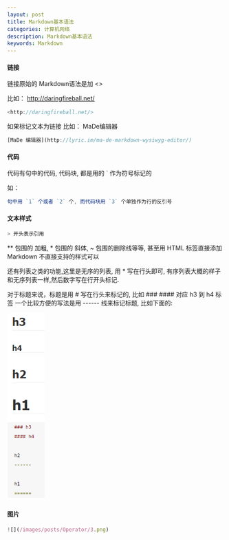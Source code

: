 ```yaml
---
layout: post
title: Markdown基本语法
categories: 计算机网络
description: Markdown基本语法
keywords: Markdown
---
```


#### 链接

链接原始的 Markdown语法是加 <>

比如： http://daringfireball.net/

```js
<http://daringfireball.net/>
```

如果标记文本为链接    比如： MaDe编辑器

```js
[MaDe 编辑器](http://lyric.im/ma-de-markdown-wysiwyg-editor/)
```

#### 代码

代码有句中的代码, 代码块, 都是用的 ` 作为符号标记的

如：

```js
句中用 `1` 个或者 `2` 个, 而代码块用 `3` 个单独作为行的反引号
```

#### 文本样式
```js
> 开头表示引用
```

** 包围的 加粗, * 包围的 斜体, ~ 包围的删除线等等,
甚至用 HTML 标签直接添加 Markdown 不直接支持的样式可以

还有列表之类的功能,这里是无序的列表, 用 * 写在行头即可,
有序列表大概的样子和无序列表一样,然后数字写在行开头标记.

对于标题来说，标题是用 # 写在行头来标记的, 比如 ### #### 对应 h3 到 h4 标签
一个比较方便的写法是用 ------ 线来标记标题, 比如下面的:

![](/images/posts/Markdown/1.png)

#### 图片

```js
![](/images/posts/Operator/3.png)
```